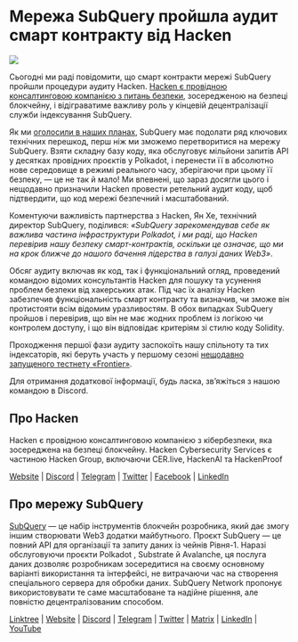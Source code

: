# Мережа SubQuery пройшла аудит смарт контракту від Hacken

![](https://miro.medium.com/max/1400/0*EbIDDKebNpv2DBC9)

Сьогодні ми раді повідомити, що смарт контракти мережі SubQuery пройшли процедури аудиту Hacken. [Hacken є провідною консалтинговою компанією з питань безпеки](https://hacken.io/), зосередженою на безпеці блокчейну, і відіграватиме важливу роль у кінцевій децентралізації служби індексування SubQuery.

Як ми [оголосили в наших планах](./20211029-roadmap-october.md), SubQuery має подолати ряд ключових технічних перешкод, перш ніж ми зможемо перетворитися на мережу SubQuery. Взяти складну базу коду, яка обслуговує мільйони запитів API у десятках провідних проєктів у Polkadot, і перенести її в абсолютно нове середовище в режимі реального часу, зберігаючи при цьому її безпеку, — це не так й мало! Ми впевнені, що зараз досягли цього і нещодавно призначили Hacken провести ретельний аудит коду, щоб підтвердити, що код мережі безпечний і масштабований.

Коментуючи важливість партнерства з Hacken, Ян Хе, технічний директор SubQuery, поділився: _«SubQuery зарекомендував себе як важлива частина інфраструктури Polkadot, і ми раді, що Hacken перевірив нашу безпеку смарт-контрактів, оскільки це означає, що ми на крок ближче до нашого бачення лідерства в галузі даних Web3»_.

Обсяг аудиту включав як код, так і функціональний огляд, проведений командою відомих консультантів Hacken для пошуку та усунення проблем безпеки від хакерських атак. Під час їх аналізу Hacken забезпечив функціональність смарт контракту та визначив, чи зможе він протистояти всім відомим уразливостям. В обох випадках SubQuery пройшов і перевірив, що він не має жодних проблем із логікою чи контролем доступу, і що він відповідає критеріям зі стилю коду Solidity.

Проходження першої фази аудиту заспокоїть нашу спільноту та тих індексаторів, які беруть участь у першому сезоні [нещодавно запущеного тестнету «Frontier»](./20220330-frontier-testnet.md).

Для отримання додаткової інформації, будь ласка, зв’яжіться з нашою командою в Discord.

## Про Hacken

Hacken є провідною консалтинговою компанією з кібербезпеки, яка зосереджена на безпеці блокчейну. Hacken Cybersecurity Services є частиною Hacken Group, включаючи CER.live, HackenAI та HackenProof

[Website](https://hacken.io/) | [Discord](https://discord.gg/hacken) | [Telegram](https://t.me/hackenio) | [Twitter](https://twitter.com/hackenclub) | [Facebook](https://www.facebook.com/hacken.io) | [LinkedIn](https://www.linkedin.com/company/hacken/)

## Про мережу SubQuery

[SubQuery](https://subquery.network) — це набір інструментів блокчейн розробника, який дає змогу іншим створювати Web3 додатки майбутнього. Проєкт SubQuery — це повний API для організації та запиту даних із чейнів Рівня-1. Наразі обслуговуючи проєкти Polkadot , Substrate й Avalanche, ця послуга даних дозволяє розробникам зосередитися на своєму основному варіанті використання та інтерфейсі, не витрачаючи час на створення спеціального сервера для обробки даних. SubQuery Network пропонує використовувати те саме масштабоване та надійне рішення, але повністю децентралізованим способом.

​​[Linktree](https://linktr.ee/subquerynetwork) | [Website](https://subquery.network/) | [Discord](https://discord.com/invite/78zg8aBSMG) | [Telegram](https://t.me/subquerynetwork) | [Twitter](https://twitter.com/subquerynetwork) | [Matrix](https://matrix.to/#/#subquery:matrix.org) | [LinkedIn](https://www.linkedin.com/company/subquery) | [YouTube](https://www.youtube.com/channel/UCi1a6NUUjegcLHDFLr7CqLw)
